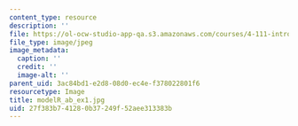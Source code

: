 ```yaml
---
content_type: resource
description: ''
file: https://ol-ocw-studio-app-qa.s3.amazonaws.com/courses/4-111-introduction-to-architecture-environmental-design-spring-2014/27f383b741280b37249f52aee313383b_modelR_ab_ex1.jpg
file_type: image/jpeg
image_metadata:
  caption: ''
  credit: ''
  image-alt: ''
parent_uid: 3ac84bd1-e2d8-08d0-ec4e-f378022801f6
resourcetype: Image
title: modelR_ab_ex1.jpg
uid: 27f383b7-4128-0b37-249f-52aee313383b
---
```

